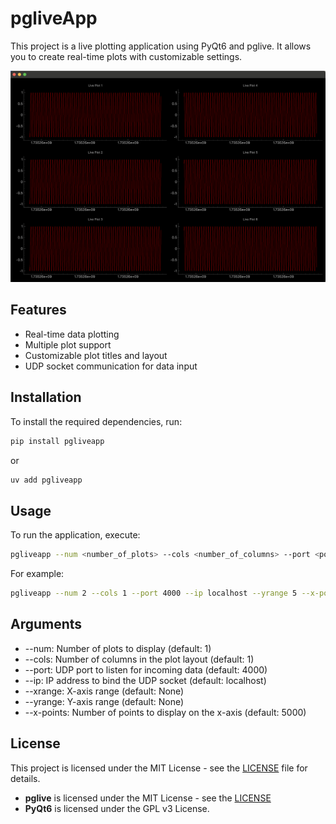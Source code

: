 # pgliveApp

This project is a live plotting application using PyQt6 and pglive. It allows you to create real-time plots with customizable settings.

<img src="https://github.com/takumi-nishimura/pgliveApp/blob/master/docs/images/app_image.png" width="600">

## Features

- Real-time data plotting
- Multiple plot support
- Customizable plot titles and layout
- UDP socket communication for data input

## Installation

To install the required dependencies, run:
```sh
pip install pgliveapp
```

or  

```sh
uv add pgliveapp
```

## Usage
To run the application, execute:
```sh
pgliveapp --num <number_of_plots> --cols <number_of_columns> --port <port_number> --ip <ip_address> --xrange <x_range> --yrange <y_range> --x-points <x_points>
```

For example:
```sh
pgliveapp --num 2 --cols 1 --port 4000 --ip localhost --yrange 5 --x-points 500
```

## Arguments
- --num: Number of plots to display (default: 1)
- --cols: Number of columns in the plot layout (default: 1)
- --port: UDP port to listen for incoming data (default: 4000)
- --ip: IP address to bind the UDP socket (default: localhost)
- --xrange: X-axis range (default: None)
- --yrange: Y-axis range (default: None)
- --x-points: Number of points to display on the x-axis (default: 5000)

## License
This project is licensed under the MIT License - see the [LICENSE](LICENCE.txt) file for details.

* **pglive** is licensed under the MIT License - see the [LICENSE](https://github.com/pyqtgraph/pyqtgraph/blob/master/LICENSE.txt)
* **PyQt6** is licensed under the GPL v3 License.
